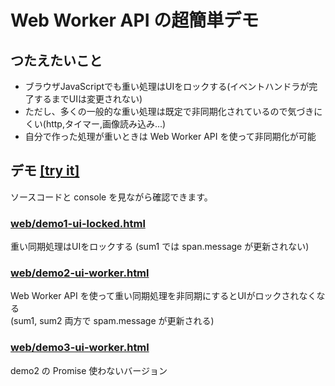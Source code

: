 # Web Worker API の超簡単デモ

## つたえたいこと
* ブラウザJavaScriptでも重い処理はUIをロックする(イベントハンドラが完了するまでUIは変更されない)
* ただし、多くの一般的な重い処理は既定で非同期化されているので気づきにくい(http,タイマー,画像読み込み...)
* 自分で作った処理が重いときは Web Worker API を使って非同期化が可能


## デモ [[try it]](https://mitsuji.github.io/web-worker/)

ソースコードと console を見ながら確認できます。

### [web/demo1-ui-locked.html](web/demo1-ui-locked.html)
重い同期処理はUIをロックする (sum1 では span.message が更新されない)

### [web/demo2-ui-worker.html](web/demo2-ui-worker.html)
Web Worker API を使って重い同期処理を非同期にするとUIがロックされなくなる  
(sum1, sum2 両方で spam.message が更新される)

### [web/demo3-ui-worker.html](web/demo3-ui-worker.html)
demo2 の Promise 使わないバージョン
